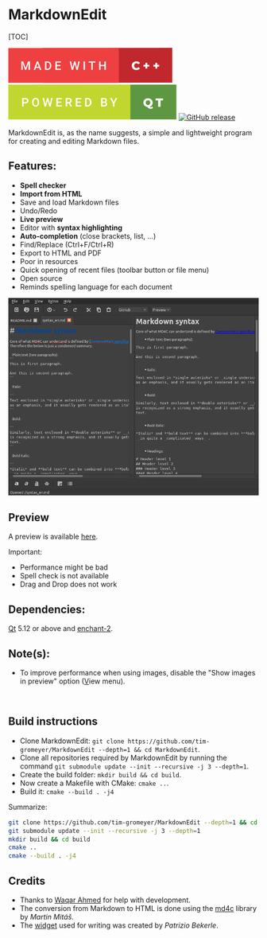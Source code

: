 # MarkdownEdit

[TOC]

<p><img src="made-with-c-plus-plus.svg" alt="Made with C++">
<a href="https://qt.io" target="_blank"><img src="powered-by-qt.svg" alt="Powered by Qt"></a>
<a href="https://github.com/tim-gromeyer/MarkdownEdit/releases/" target="_blank"><img src="https://img.shields.io/github/release/tim-gromeyer/MarkdownEdit.svg" alt="GitHub release"></a></p>

MarkdownEdit is, as the name suggests, a simple and lightweight program for creating and editing Markdown files.

## Features:

- **Spell checker**
- **Import from HTML**
- Save and load Markdown files
- Undo/Redo
- **Live preview**
- Editor with **syntax highlighting**
- **Auto-completion** (close brackets, list, ...)
- Find/Replace (Ctrl+F/Ctrl+R)
- Export to HTML and PDF
- Poor in resources
- Quick opening of recent files (toolbar button or file menu)
- Open source
- Reminds spelling language for each document

<p><img src="MarkdownEdit.webp" alt="Example"></p>

## Preview

A preview is available  <a href="https://tim-gromeyer.github.io/MarkdownEdit/markdownedit.html" target="_blank">here</a>.

Important:
- Performance might be bad
- Spell check is not available
- Drag and Drop does not work

## Dependencies:

<a href="https://qt.io/" target="_blank">Qt</a> 5.12 or above and <a href="https://github.com/AbiWord/enchant" target="_blank">enchant-2</a>.

## Note(s):

- To improve performance when using images, disable the "Show images in preview" option (<u>V</u>iew menu).

<br>

## Build instructions

- Clone MarkdownEdit: `git clone https://github.com/tim-gromeyer/MarkdownEdit --depth=1 && cd MarkdownEdit`.
- Clone all repositories required by MarkdownEdit by running the command `git submodule update --init --recursive -j 3 --depth=1`.
- Create the build folder: `mkdir build && cd build`.
- Now create a Makefile with CMake: `cmake ..`.
- Build it: `cmake --build . -j4`

Summarize:

```bash
git clone https://github.com/tim-gromeyer/MarkdownEdit --depth=1 && cd MarkdownEdit
git submodule update --init --recursive -j 3 --depth=1
mkdir build && cd build
cmake ..
cmake --build . -j4
```

## Credits

- Thanks to <a href="https://github.com/Waqar144" target="_blank">Waqar Ahmed</a> for help with development.
- The conversion from Markdown to HTML is done using the <a href="https://github.com/mity/md4c" target="_blank">md4c</a> library by *Martin Mitáš*.
- The <a href="https://github.com/pbek/qmarkdowntextedit" target="_blank">widget</a> used for writing was created by *Patrizio Bekerle*.
